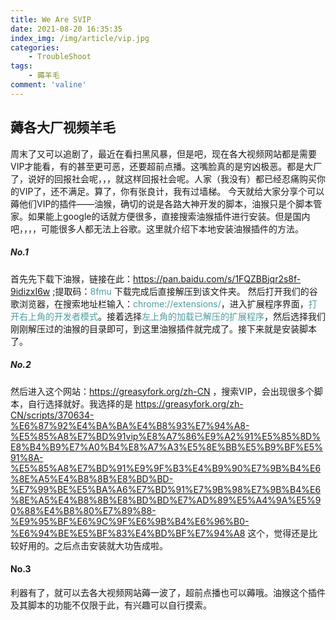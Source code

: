 ```yaml
---
title: We Are SVIP
date: 2021-08-20 16:35:35
index_img: /img/article/vip.jpg
categories:
    - TroubleShoot
tags:
    - 薅羊毛
comment: 'valine'
---
```

## 薅各大厂视频羊毛
<!-- more -->
周末了又可以追剧了，最近在看扫黑风暴，但是吧，现在各大视频网站都是需要VIP才能看，有的甚至更可恶，还要超前点播。这嘴脸真的是穷凶极恶。都是大厂了，说好的回报社会呢，，，就这样回报社会呢。人家（我没有）都已经忍痛购买你的VIP了，还不满足。算了，你有张良计，我有过墙梯。
今天就给大家分享个可以薅他们VIP的插件——油猴，确切的说是各路大神开发的脚本，油猴只是个脚本管家。如果能上google的话就方便很多，直接搜索油猴插件进行安装。但是国内吧，，，，可能很多人都无法上谷歌。这里就介绍下本地安装油猴插件的方法。

##### No.1
首先先下载下油猴，链接在此：https://pan.baidu.com/s/1FQZBBjqr2s8f-9idizxI6w ;提取码：<span  style="color: #519D9E; ">8fmu</span>
下载完成后直接解压到该文件夹。
然后打开我们的谷歌浏览器，在搜索地址栏输入：<span  style="color: #519D9E; ">chrome://extensions/</span>，进入扩展程序界面，<span  style="color: #519D9E; ">打开右上角的开发者模式</span>。接着选择<span  style="color: #519D9E; ">左上角的加载已解压的扩展程序</span>，然后选择我们刚刚解压过的油猴的目录即可，到这里油猴插件就完成了。接下来就是安装脚本了。

##### No.2
然后进入这个网站：https://greasyfork.org/zh-CN ，搜索VIP，会出现很多个脚本，自行选择就好。我选择的是 https://greasyfork.org/zh-CN/scripts/370634-%E6%87%92%E4%BA%BA%E4%B8%93%E7%94%A8-%E5%85%A8%E7%BD%91vip%E8%A7%86%E9%A2%91%E5%85%8D%E8%B4%B9%E7%A0%B4%E8%A7%A3%E5%8E%BB%E5%B9%BF%E5%91%8A-%E5%85%A8%E7%BD%91%E9%9F%B3%E4%B9%90%E7%9B%B4%E6%8E%A5%E4%B8%8B%E8%BD%BD-%E7%99%BE%E5%BA%A6%E7%BD%91%E7%9B%98%E7%9B%B4%E6%8E%A5%E4%B8%8B%E8%BD%BD%E7%AD%89%E5%A4%9A%E5%90%88%E4%B8%80%E7%89%88-%E9%95%BF%E6%9C%9F%E6%9B%B4%E6%96%B0-%E6%94%BE%E5%BF%83%E4%BD%BF%E7%94%A8 这个，觉得还是比较好用的。之后点击安装就大功告成啦。

#### No.3
利器有了，就可以去各大视频网站薅一波了，超前点播也可以薅哦。油猴这个插件及其脚本的功能不仅限于此，有兴趣可以自行摸索。